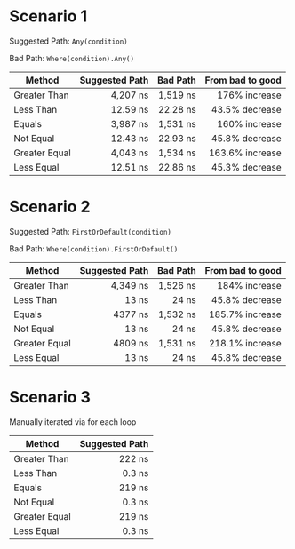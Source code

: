 ﻿# Scenario 1

Suggested Path: `Any(condition)`

Bad Path: `Where(condition).Any()`

| Method        | Suggested Path | Bad Path | From bad to good |
|---------------|---------------:|---------:|-----------------:|
| Greater Than  |       4,207 ns | 1,519 ns |    176% increase |
| Less Than     |       12.59 ns | 22.28 ns |   43.5% decrease |
| Equals        |       3,987 ns | 1,531 ns |    160% increase |
| Not Equal     |       12.43 ns | 22.93 ns |   45.8% decrease |
| Greater Equal |       4,043 ns | 1,534 ns |  163.6% increase |
| Less Equal    |       12.51 ns | 22.86 ns |   45.3% decrease |

# Scenario 2

Suggested Path: `FirstOrDefault(condition)`

Bad Path: `Where(condition).FirstOrDefault()`

| Method        | Suggested Path | Bad Path | From bad to good |
|---------------|---------------:|---------:|-----------------:|
| Greater Than  |       4,349 ns | 1,526 ns |    184% increase |
| Less Than     |          13 ns |    24 ns |   45.8% decrease |
| Equals        |        4377 ns | 1,532 ns |  185.7% increase |
| Not Equal     |          13 ns |    24 ns |   45.8% decrease |
| Greater Equal |        4809 ns | 1,531 ns |  218.1% increase |
| Less Equal    |          13 ns |    24 ns |   45.8% decrease |


# Scenario 3

Manually iterated via for each loop

| Method        | Suggested Path |
|---------------|---------------:|
| Greater Than  |         222 ns |
| Less Than     |         0.3 ns |
| Equals        |         219 ns |
| Not Equal     |         0.3 ns |
| Greater Equal |         219 ns |
| Less Equal    |         0.3 ns |